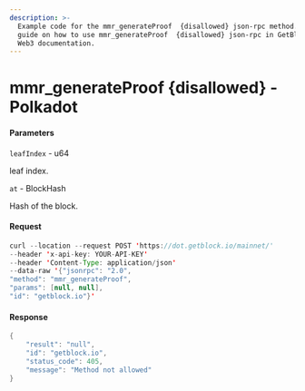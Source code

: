 ```yaml
---
description: >-
  Example code for the mmr_generateProof  {disallowed} json-rpc method. Сomplete
  guide on how to use mmr_generateProof  {disallowed} json-rpc in GetBlock.io
  Web3 documentation.
---
```


# mmr\_generateProof {disallowed} - Polkadot

#### Parameters

`leafIndex` - u64

leaf index.

`at` - BlockHash

Hash of the block.

#### Request

```java
curl --location --request POST 'https://dot.getblock.io/mainnet/' 
--header 'x-api-key: YOUR-API-KEY' 
--header 'Content-Type: application/json' 
--data-raw '{"jsonrpc": "2.0",
"method": "mmr_generateProof",
"params": [null, null],
"id": "getblock.io"}'
```

#### Response

```java
{
    "result": "null",
    "id": "getblock.io",
    "status_code": 405,
    "message": "Method not allowed"
}
```
